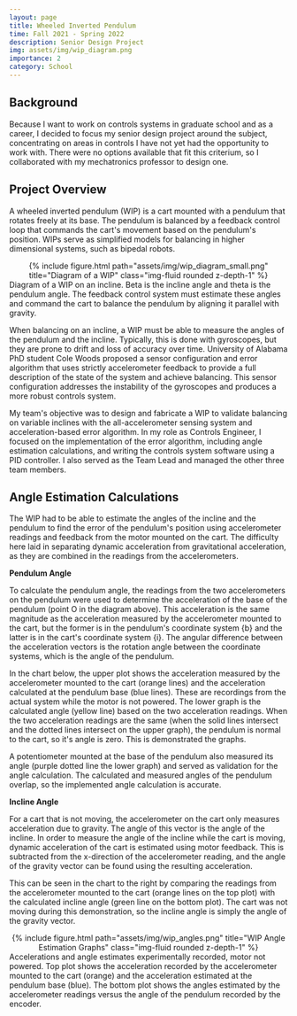 ```yaml
---
layout: page
title: Wheeled Inverted Pendulum
time: Fall 2021 - Spring 2022
description: Senior Design Project
img: assets/img/wip_diagram.png
importance: 2
category: School
---
```


## Background
Because I want to work on controls systems in graduate school and as a career, I decided to focus my senior design project around the subject, concentrating on areas in controls I have not yet had the opportunity to work with. There were no options available that fit this criterium, so I collaborated with my mechatronics professor to design one.

## Project Overview

A wheeled inverted pendulum (WIP) is a cart mounted with a pendulum that rotates freely at its base. The pendulum is balanced by a feedback control loop that commands the cart's movement based on the pendulum's position. WIPs serve as simplified models for balancing in higher dimensional systems, such as bipedal robots. 

<div class="row">
    <div class="col">
        <center>{% include figure.html path="assets/img/wip_diagram_small.png" title="Diagram of a WIP" class="img-fluid rounded z-depth-1" %}</center>
    </div>
</div>
<div class="caption">
    Diagram of a WIP on an incline. Beta is the incline angle and theta is the pendulum angle. The feedback control system must estimate these angles and command the cart to balance the pendulum by aligning it parallel with gravity.
</div>

When balancing on an incline, a WIP must be able to measure the angles of the pendulum and the incline. Typically, this is done with gyroscopes, but they are prone to drift and loss of accuracy over time. University of Alabama PhD student Cole Woods proposed a sensor configuration and error algorithm that uses strictly accelerometer feedback to provide a full description of the state of the system and achieve balancing. This sensor configuration addresses the instability of the gyroscopes and produces a more robust controls system.

My team's objective was to design and fabricate a WIP to validate balancing on variable inclines with the all-accelerometer sensing system and acceleration-based error algorithm.
In my role as Controls Engineer, I focused on the implementation of the error algorithm, including angle estimation calculations, and writing the controls system software using a PID controller. I also served as the Team Lead and managed the other three team members.


## Angle Estimation Calculations

The WIP had to be able to estimate the angles of the incline and the pendulum to find the error of the pendulum's position using accelerometer readings and feedback from the motor mounted on the cart. The difficulty here laid in separating dynamic acceleration from gravitational acceleration, as they are combined in the readings from the accelerometers.

**Pendulum Angle**

To calculate the pendulum angle, the readings from the two accelerometers on the pendulum were used to determine the acceleration of the base of the pendulum (point O in the diagram above). This acceleration is the same magnitude as the acceleration measured by the accelerometer mounted to the cart, but the former is in the pendulum's coordinate system {b} and the latter is in the cart's coordinate system {i}. The angular difference between the acceleration vectors is the rotation angle between the coordinate systems, which is the angle of the pendulum.

In the chart below, the upper plot shows the acceleration measured by the accelerometer mounted to the cart (orange lines) and the acceleration calculated at the pendulum base (blue lines). These are recordings from the actual system while the motor is not powered. The lower graph is the calculated angle (yellow line) based on the two acceleration readings. When the two acceleration readings are the same (when the solid lines intersect and the dotted lines intersect on the upper graph), the pendulum is normal to the cart, so it's angle is zero. This is demonstrated the graphs.

A potentiometer mounted at the base of the pendulum also measured its angle (purple dotted line the lower graph) and served as validation for the angle calculation. The calculated and measured angles of the pendulum overlap, so the implemented angle calculation is accurate.

**Incline Angle**

For a cart that is not moving, the accelerometer on the cart only measures acceleration due to gravity. The angle of this vector is the angle of the incline. In order to measure the angle of the incline while the cart is moving, dynamic acceleration of the cart is estimated using motor feedback. This is subtracted from the x-direction of the accelerometer reading, and the angle of the gravity vector can be found using the resulting acceleration.

This can be seen in the chart to the right by comparing the readings from the accelerometer mounted to the cart (orange lines on the top plot) with the calculated incline angle (green line on the bottom plot). The cart was not moving during this demonstration, so the incline angle is simply the angle of the gravity vector.

<div class="row">
    <div class="col">
        <center>{% include figure.html path="assets/img/wip_angles.png" title="WIP Angle Estimation Graphs" class="img-fluid rounded z-depth-1" %}</center>
    </div>
</div>
<div class="caption">
    Accelerations and angle estimates experimentally recorded, motor not powered. Top plot shows the acceleration recorded by the accelerometer mounted to the cart (orange) and the acceleration estimated at the pendulum base (blue). The bottom plot shows the angles estimated by the accelerometer readings versus the angle of the pendulum recorded by the encoder.
</div>